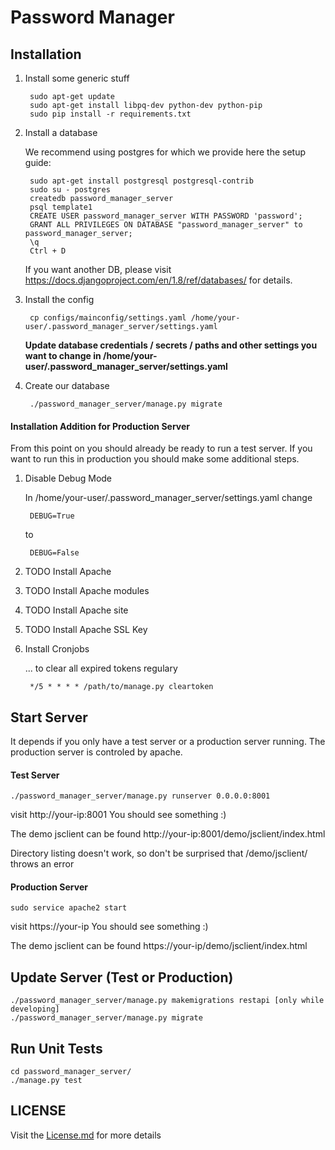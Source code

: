 # Password Manager

## Installation

1. Install some generic stuff

        sudo apt-get update
        sudo apt-get install libpq-dev python-dev python-pip
        sudo pip install -r requirements.txt
 
2. Install a database

    We recommend using postgres for which we provide here the setup guide:

        sudo apt-get install postgresql postgresql-contrib
        sudo su - postgres
        createdb password_manager_server
        psql template1
        CREATE USER password_manager_server WITH PASSWORD 'password';
        GRANT ALL PRIVILEGES ON DATABASE "password_manager_server" to password_manager_server;
        \q
        Ctrl + D
    
    If you want another DB, please visit https://docs.djangoproject.com/en/1.8/ref/databases/ for details.
    
3. Install the config

        cp configs/mainconfig/settings.yaml /home/your-user/.password_manager_server/settings.yaml

    **Update database credentials / secrets / paths and other settings you want to change in
    /home/your-user/.password_manager_server/settings.yaml**
    
4. Create our database

        ./password_manager_server/manage.py migrate


#### Installation Addition for Production Server

From this point on you should already be ready to run a test server. If you want to run this in production you should
make some additional steps.

1. Disable Debug Mode

    In /home/your-user/.password_manager_server/settings.yaml change
        
        DEBUG=True
        
    to 
    
        DEBUG=False

2. TODO Install Apache
3. TODO Install Apache modules
4. TODO Install Apache site
5. TODO Install Apache SSL Key
6. Install Cronjobs

    ... to clear all expired tokens regulary
    
        */5 * * * * /path/to/manage.py cleartoken


## Start Server

It depends if you only have a test server or a production server running. The production server is controled by apache.

#### Test Server
    ./password_manager_server/manage.py runserver 0.0.0.0:8001

visit http://your-ip:8001 You should see something :)

The demo jsclient can be found http://your-ip:8001/demo/jsclient/index.html

Directory listing doesn't work, so don't be surprised that /demo/jsclient/ throws an error

#### Production Server

    sudo service apache2 start
    
visit https://your-ip You should see something :)

The demo jsclient can be found https://your-ip/demo/jsclient/index.html

## Update Server (Test or Production)

    ./password_manager_server/manage.py makemigrations restapi [only while developing]
    ./password_manager_server/manage.py migrate

## Run Unit Tests
    cd password_manager_server/
    ./manage.py test


## LICENSE

Visit the [License.md](/LICENSE.md) for more details

